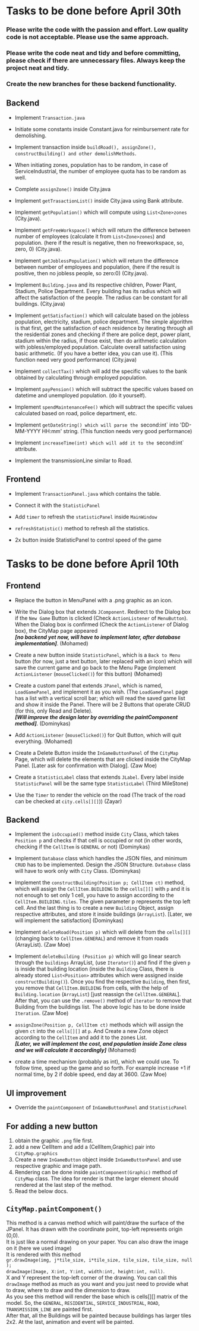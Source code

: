 # Tasks to be done before April 30th
### Please write the code with the passion and effort. Low quality code is not acceptable. Please use the same approach.
### Please write the code neat and tidy and before committing, please check if there are unnecessary files. Always keep the project neat and tidy.
### Create the new branches for these backend functionality.
## Backend
- Implement `Transaction.java`

- Initiate some constants inside Constant.java for reimbursement rate for demolishing.

- Implement transaction inside `buildRoad(), assignZone(), constructBuilding() and other demolishMethods`.

- When initiating zones, population has to be random, in case of ServiceIndustrial, the number of employee quota has to be random as well.

- Complete `assignZone()` inside City.java

- Implement `getTrasactionList()` inside City.java using Bank attribute.

- Implement `getPopulation()` which will compute using `List<Zone>zones` (City.java).

- Implement `getFreeWorkspace()` which will return the difference between number of employees (calculate it from `List<Zone>zones`) and population. (here if the result is negative, then no freeworkspace, so, zero, 0) (City.java).

- Implement `getJoblessPopulation()` which will return the difference between number of employees and population, (here if the result is positive, then no jobless people, so zero:0) (City.java).

- Implement `Building.java` and its respective children, Power Plant, Stadium, Police Department. Every building has its radius which will affect the satisfaction of the people. The radius can be constant for all buildings. (City.java)

- Implement `getSatisfaction()` which will calculate based on the jobless population, electricity, stadium, police department. The simple algorithm is that first, get the satisfaction of each residence by iterating through all the residential zones and checking if there are police dept, power plant, stadium within the radius, if those exist, then do arithmetic calculation with jobless/employed population. Calculate overall satisfaction using basic arithmetic. (If you have a better idea, you can use it). (This function need very good performance) (City.java)

- Implement `collectTax()` which will add the specific values to the bank obtained by calculating through employed population.

- Implement `payPension()` which will subtract the specific values based on datetime and unemployed population. (do it yourself).

- Implement `spendMaintenanceFee()` which will subtract the specific values calculated based on road, police department, etc.

- Implement `getDateString() which will parse the `second:int` into 'DD-MM-YYYY HH:mm' string. (This function needs very good performance)

- Implement `increaseTime(int) which will add it to the `second:int` attribute.

- Implement the transmissionLine similar to Road.

## Frontend
- Implement `TransactionPanel.java` which contains the table.

- Connect it with the `StatisticPanel`

- Add `timer` to refresh the `statisticPanel` inside `MainWindow`

- `refreshStatistic()` method to refresh all the statistics.

- 2x button inside StatisticPanel to control speed of the game

# Tasks to be done before April 10th

## Frontend
- Replace the button in MenuPanel with a .png graphic as an icon.

- Write the Dialog box that extends `JComponent`. Redirect to the Dialog box if the `New Game` Button is clicked (Check `ActionListener` of `MenuButton`). When the Dialog box is confirmed (Check the `ActionListener` of Dialog box), the CityMap page appeared <br>**_[no backend yet now, will have to implement later, after database implementation]_**. (Mohamed)

- Create a new button inside `StatisticPanel`, which is a `Back to Menu` button (for now, just a text button, later replaced with an icon) which will save the current game and go back to the Menu Page (implement `ActionListener` (`mouseClicked()`) for this button) (Mohamed)

- Create a custom panel that extends `JPanel`, which is named, `LoadGamePanel`, and implement it as you wish. (The `LoadGamePanel` page has a list with a vertical scroll bar; which will read the saved game list and show it inside the Panel. There will be 2 Buttons that operate CRUD (for this, only Read and Delete). <br> _**[Will improve the design later by overriding the paintComponent method]**_. (Dominykas)

- Add `ActionListener` (`mouseClicked()`) for Quit Button, which will quit everything. (Mohamed)

- Create a Delete Button inside the `InGameButtonPanel` of the `CityMap` Page, which will delete the elements that are clicked inside the CityMap Panel. [Later ask for confirmation with Dialog]. (Zaw Moe)

- Create a `StatisticLabel` class that extends `JLabel`. Every label inside `StatisticPanel` will be the same type `StatisticLabel` (Third MileStone)

- Use the `Timer` to render the vehicle on the road (The track of the road can be checked at `city.cells[][]`)) (Zayar)

## Backend

- Implement the `isOccupied()` method inside `City` Class, which takes `Position p` and checks if that cell is occupied or not (in other words, checking if the `CellItem` is `GENERAL` or not) (Dominykas)

- Implement `Database` class which handles the JSON files, and minimum `CRUD` has to be implemented. Design the JSON Structure. `Database` class will have to work only with `City` Class. (Dominykas)

- Implement the `constructBuilding(Position p; CellItem ct)` method, which will assign the `CellItem.BUILDING` to the `cells[][]` with `p` and it is not enough to set only 1 cell, you have to assign according to the `CellItem.BUILDING.tiles`. The given parameter p represents the top left cell. And the last thing is to create a new `Building` Object, assign respective attributes, and store it inside buildings (`ArrayList`). [Later, we will implement the satisfaction] (Dominykas)

- Implement `deleteRoad(Position p)` which will delete from the `cells[][]` (changing back to `CellItem.GENERAL`) and remove it from roads (ArrayList). (Zaw Moe)

- Implement `deleteBuilding (Position p)` which will go linear search through the `buildings` ArrayList, (use `Iterator()`) and find if the given `p` is inside that building location (inside the `Building` Class, there is already stored `List<Position>`  attributes which were assigned inside `constructBuilding()`). Once you find the respective `Building`, then first, you remove that `CellItem.BUILDING` from cells, with the help of `Building.location` (`ArrayList`) [just reassign the `CellItem.GENERAL`]. After that, you can use the `.remove()` method of `iterator` to remove that Building from the buildings list. The above logic has to be done inside `Iteration`. (Zaw Moe)

- `assignZone(Position p, CellItem ct)` methods which will assign the given `ct` into the `cells[][]` at `p`. And Create a new Zone object according to the `CellItem` and add it to the zones List. <br> **_[Later, we will implement the cost, and population inside Zone class and we will calculate it accordingly]_** (Mohamed)
 - create a time mechanism (probably as int), which we could use. To follow time, speed up the game and so forth. For example increase +1 if normal time, by 2 if doble speed, end day at 3600. (Zaw Moe)

## UI improvement

- Override the `paintComponent` of `InGameButtonPanel` and `StatisticPanel`

## For adding a new button
1. obtain the graphic `.png` file first.
2. add a new CellItem and add a (CellItem,Graphic) pair into `CityMap.graphics`
3. Create a new `InGameButton` object inside `InGameButtonPanel` and use respective graphic and image path.
4. Rendering can be done inside `paintComponent(Graphic)` method of `CityMap` class. The idea for render is that the larger element should rendered at the last step of the method.
5. Read the below docs.

## `CityMap.paintComponent()`

This method is a canvas method which will paint/draw the surface of the JPanel.
It has drawn with the coordinate point, top-left represents origin (0,0). <br>
It is just like a normal drawing on your paper. You can also draw the image on it (here we used image) <br>
It is rendered with this method <br> `gr.drawImage(img, j*tile_size, i*tile_size, tile_size, tile_size, null );` <br>
`drawImage(Image, X:int, Y:int, width:int, height:int, null)`. <br>
X and Y represent the top-left corner of the drawing. You can call this `drawImage` method as much as you want and you just need to provide what to draw, where to draw and the dimension to draw. <br>
As you see this method will render the base which is cells[][] matrix of the model. 
So, the `GENERAL`, `RESIDENTIAL`, `SERVICE_INDUSTRIAL`, `ROAD`, `TRANSMISSION_LINE` are painted first. <br>
After that, all the Buildings will be painted because buildings has larger tiles 2x2.
At the last, animation and event will be painted.
